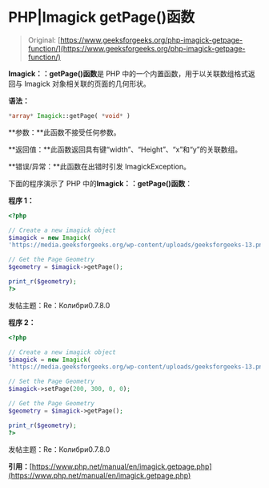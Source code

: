 # PHP|Imagick getPage()函数

> Original: [https://www.geeksforgeeks.org/php-imagick-getpage-function/](https://www.geeksforgeeks.org/php-imagick-getpage-function/)

**Imagick：：getPage()函数**是 PHP 中的一个内置函数，用于以关联数组格式返回与 Imagick 对象相关联的页面的几何形状。

**语法：**

```php
*array* Imagick::getPage( *void* )
```

**参数：**此函数不接受任何参数。

**返回值：**此函数返回具有键“width”、“Height”、“x”和“y”的关联数组。

**错误/异常：**此函数在出错时引发 ImagickException。

下面的程序演示了 PHP 中的**Imagick：：getPage()函数**：

**程序 1：**

```php
<?php

// Create a new imagick object
$imagick = new Imagick(
'https://media.geeksforgeeks.org/wp-content/uploads/geeksforgeeks-13.png');

// Get the Page Geometry
$geometry = $imagick->getPage();

print_r($geometry);
?>
```

发帖主题：Re：Колибри0.7.8.0

**程序 2：**

```php
<?php

// Create a new imagick object
$imagick = new Imagick(
'https://media.geeksforgeeks.org/wp-content/uploads/geeksforgeeks-13.png');

// Set the Page Geometry
$imagick->setPage(200, 300, 0, 0);

// Get the Page Geometry
$geometry = $imagick->getPage();

print_r($geometry);
?>
```

发帖主题：Re：Колибри0.7.8.0

**引用：**[https://www.php.net/manual/en/imagick.getpage.php](https://www.php.net/manual/en/imagick.getpage.php)